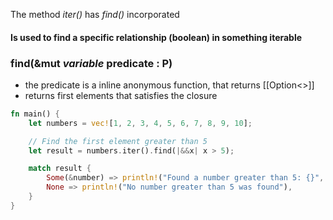 The method *iter()* has *find()* incorporated

#### Is used to find a specific relationship (boolean) in something iterable
### find(&mut *variable*   predicate : P)
- the predicate is a inline anonymous function, that returns [[Option<>]]
- returns first elements that satisfies the closure

```Rust
fn main() {
    let numbers = vec![1, 2, 3, 4, 5, 6, 7, 8, 9, 10];

    // Find the first element greater than 5
    let result = numbers.iter().find(|&&x| x > 5);

    match result {
        Some(&number) => println!("Found a number greater than 5: {}", number),
        None => println!("No number greater than 5 was found"),
    }
}

```